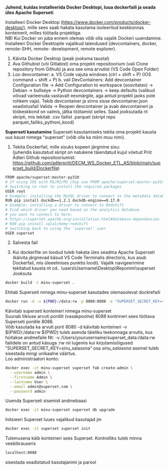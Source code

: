 **Juhend, kuidas installeerida Docker Desktopi, luua dockerfaili ja seada üles Apache Superseti**

Installeeri Docker Desktop (https://www.docker.com/products/docker-desktop/), mille sees saab hakata kasutama isoleeritud keskkonnas konteinerit, milles töötada projektiga.  
NB! Kui Docker on juba ennem olemas võib olla vajalik Dockeri uuendamine.  
Installeeri Docker Desktopile vajalikud laiendused (devcontainers, docker, remote-SHH, remote- development, remote explorer).  

1. Käivita Docker Desktop (peab jooksma taustal)
2. Ava Githubist (või Gitlabist) oma projekti repositoorium (vali Clone repository from Github) ja ava see oma arvutist (VS Code Open Folder)  
3. Loo devcontainer: 
a. VS Code vajuta windows (ctrl + shift + P) (IOS command + shift + P) 
b. vali DevContainers: Add devcontainer Configuration file -> Add Configuration to workspace (soovitatav) -> Debian -> bullseye -> Python devcontainers -> keep defaults (valikud võivad varieeruda vastavalt eesmärgile, aga antud projekti jaoks pole rohkem vaja). Tekib devcontainer ja sinns sisse devcontainer.json seadistusfail 
Valida -> Reopen devcontainer ja avab devcontaineri ja töökeskkond on valmis, jätka töötamist selles. Saad jooksutada nt skripti, mis tekitab .csv failist .parquet (skript reps parquet_failiks_pythoni_kood) 

**Superseti kasutamine**
Superseti kasutamiseks tekita oma projekti kausta uus kaust nimega "superset" (võib olla ka mõni muu nimi).
1. Tekita Dockerfail, mille sisuks kopeeri järgmine sisu:  
(juhendis kasutatud skript on natukene täiendatud kujul võetud Priit Adleri Github repositooriumist: 
https://github.com/adlerpriit/DECM_WS_Docker_ETL_AS/blob/main/superset_build/Dockerfile)


````bash
FROM apache/superset:master-py310 
# If using IOS with M1/M2/M3 chip use FROM apache/superset:master-py310-arm 
# Switching to root to install the required packages
USER root
# Example: installing the MySQL driver to connect to the metadata database
RUN pip install duckdb==1.2.1 duckdb-engine==0.17.0
# Example: installing a driver to connect to Redshift
# Find which driver you need based on the analytics database
# you want to connect to here:
# https://superset.apache.org/installation.html#database-dependencies
# RUN pip install sqlalchemy-redshift
# Switching back to using the `superset` user
USER superset
````

2. Salvesta fail

3. Kui dockerfile on loodud tuleb hakata üles seadma Apache Superseti 
(käivita järgnevad käsud VS Code Terminalis directoris, kus asub Dockerfail, mis üleeelmises punktis loodi).  Vajalik navigeerimine tekitatud kausta nt cd.. \users\Username\Desktop\Reponimi\superset  
Jooksuta 
````bash
docker build -t minu-superset .
````   
Ehitab Superseti nimega minu-superset kasutades olemasolevat dockrefaili
````bash   
docker run -d -v ${PWD}:/data:rw -p 8080:8088 -e "SUPERSET_SECRET_KEY=sinu_salasona" --name superset minu-superset
````  
Käivitab superseti konteineri nimega minu-superset  
Suunab liikluse arvuti pordilt (vasakpoolne) 8088 kontrineri sees töötava Superseti pordile 8088.  
Võib kasutada ka arvuti porti 8080
-d käivitab konteineri 
-v ${PWD}:/data:rw ${PWD} tuleb asenda täieliku teekonnaga arvutis, kus hoitakse andmefaile Nt: -v /Users/yourusername/superset_data:/data:rw failidele on antud käsuga :rw nii lugemis kui kirjutamisõigused
"SUPERSET_SECRET_KEY=sinu_salasona" osa *sinu_salasona* asemel tuleb sisestada mingi unikaalne väärtus.   
Loo administraatori konto:
````bash
docker exec -it minu-superset superset fab create-admin \
  --username admin \
  --firstname Admin \
  --lastname User \
  --email admin@superset.com \
  --password admin
````
Uuenda Superseti sisemist andmebaasi 
````bash
docker exec -it minu-superset superset db upgrade
````
Initsieeri Superset luues vajalikud kasutajad jm
````bash
docker exec -it superset superset init
````

Tulemusena käib konteineri sees Superset. Kontrolliks tuleb minna veebibrauseris 
````bash 
localhost:8088
```` 
sisestada seadistatud kasutajanimi ja parool
